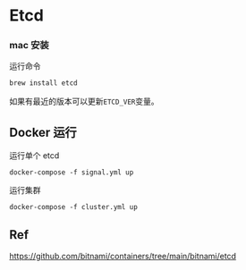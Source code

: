 # Etcd

### mac 安装

运行命令

```bash
brew install etcd
```

如果有最近的版本可以更新`ETCD_VER`变量。

## Docker 运行

运行单个 etcd

```
docker-compose -f signal.yml up
```

运行集群

```
docker-compose -f cluster.yml up
```

## Ref

https://github.com/bitnami/containers/tree/main/bitnami/etcd
